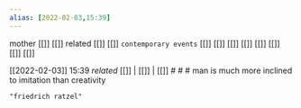 ```yaml
---
alias: [2022-02-03,15:39]
---
```

 mother [[]] [[]]
 related [[]] [[]]
 `contemporary events` [[]] [[]] [[]] [[]] [[]] [[]] [[]] [[]]

[[2022-02-03]] 15:39 _related_ [[]] | [[]] | [[]] # # #
man is much more inclined to imitation than creativity
```query
"friedrich ratzel"
```